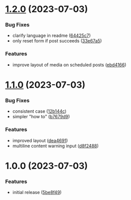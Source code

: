 # [1.2.0](https://github.com/seleb/mastodon-post-scheduler/compare/v1.1.0...v1.2.0) (2023-07-03)


### Bug Fixes

* clarify language in readme ([64425c7](https://github.com/seleb/mastodon-post-scheduler/commit/64425c7c9ccb84181d2fce02f4d0beee1da8127f))
* only reset form if post succeeds ([33e67a5](https://github.com/seleb/mastodon-post-scheduler/commit/33e67a577a0cdbedd32132ad5672075ac4ae86bc))


### Features

* improve layout of media on scheduled posts ([ebd4166](https://github.com/seleb/mastodon-post-scheduler/commit/ebd4166f91fc2ff5d13f9226f08da155d76e6f7f))

# [1.1.0](https://github.com/seleb/mastodon-post-scheduler/compare/v1.0.0...v1.1.0) (2023-07-03)


### Bug Fixes

* consistent case ([12b144c](https://github.com/seleb/mastodon-post-scheduler/commit/12b144cb5e5a9c6842780a13a990f03b16aaab44))
* simpler "how to" ([b7679d9](https://github.com/seleb/mastodon-post-scheduler/commit/b7679d94bb0bbbe97884da3eaae2e1b8c48b5125))


### Features

* improved layout ([dea4691](https://github.com/seleb/mastodon-post-scheduler/commit/dea46918e8620c6c673b86c98d5c9333e6a3db31))
* multiline content warning input ([d8f2488](https://github.com/seleb/mastodon-post-scheduler/commit/d8f2488d11b9056ea6909af459dfc084f9ebe94f))

# 1.0.0 (2023-07-03)


### Features

* initial release ([5be8f49](https://github.com/seleb/mastodon-post-scheduler/commit/5be8f49039b92cc15064f69b3330840559c3c9f5))
